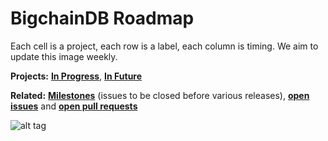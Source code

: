# BigchainDB Roadmap

Each cell is a project, each row is a label, each column is timing. We aim to update this image weekly.

**Projects:** **[In Progress](https://github.com/bigchaindb/bigchaindb/labels/0.%20Project%20in%20progress)**, **[In Future](https://github.com/bigchaindb/bigchaindb/labels/0.%20Project%20in%20future)**

**Related:** **[Milestones](https://github.com/bigchaindb/bigchaindb/milestones)** (issues to be closed before various releases), **[open issues](https://github.com/bigchaindb/bigchaindb/issues)** and **[open pull requests](https://github.com/bigchaindb/bigchaindb/pulls)**

![alt tag](https://github.com/bigchaindb/bigchaindb/blob/master/roadmap.jpg)


